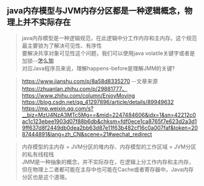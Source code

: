 ## java内存模型与JVM内存分区都是一种逻辑概念，物理上并不实际存在  
> java内存模型是一种逻辑规范，在此逻辑中分工作内存和主内存。这个规范最主要锁为了解决可见性、有序性   
> 要解决共享对象可见性这个问题，我们可以使用java volatile关键字或者是加锁--**怎么加**  
> 对应Java程序员来说，理解happens-before是理解JMM的关键?

>https://www.jianshu.com/p/8a58d8335270     --文章来源 https://zhuanlan.zhihu.com/p/29881777、https://www.zhihu.com/column/EnjoyMoving
> https://blog.csdn.net/qq_41297896/article/details/89949632  
> https://mp.weixin.qq.com/s?__biz=MzU4NzA3MTc5Mg==&mid=2247484606&idx=1&sn=42212c0ac1c123ebee1903d07f88b6db&chksm=fdf0ece1ca8765f7e623d2a3d19ff637d8f2449db0dea2bb63d87e11f63b482cf16c0a007faf&token=2087444891&lang=zh_CN&scene=21#wechat_redirect  

> 内存模型的主内存 = JVM分区的堆内存、内存模型的工作区域 = JVM分区的私有线程栈  
> JMM是一种抽象的概念，并不实际存在，在逻辑上分工作内存和主内存，但在物理上二者都可能在主存中也可能在Cache或者寄存器中。Java内存分区也是这个道理。

